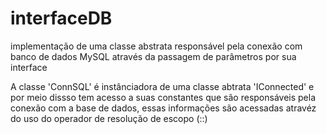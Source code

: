 # interfaceDB
implementação de uma classe abstrata responsável pela conexão com banco de dados MySQL através da passagem de parâmetros por sua interface

A classe 'ConnSQL' é instânciadora de uma classe abtrata 'IConnected' e por meio dissso tem acesso a suas constantes que são responsáveis
pela conexão com a base de dados, essas informações são acessadas atravéz do uso do operador de resolução de escopo (::)
